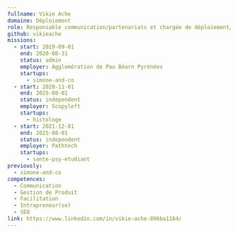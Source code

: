 ```yaml
---
fullname: Vikie Ache
domaine: Déploiement
role: Responsable communication/partenariats et chargée de déploiement/animation - Ex Intrapreneuse Simone & Co
github: vikieache
missions:
  - start: 2019-09-01
    end: 2020-08-31
    status: admin
    employer: Agglomération de Pau Béarn Pyrénées
    startups:
      - simone-and-co
  - start: 2020-11-01
    end: 2025-08-01
    status: independent
    employer: Scopyleft
    startups:
      - histologe
  - start: 2021-12-01
    end: 2025-08-01
    status: independent
    employer: Pathtech
    startups:
      - sante-psy-etudiant
previously:
  - simone-and-co
competences:
  - Communication
  - Gestion de Produit
  - Facilitation
  - Intrapreneur(se)
  - SEO
link: https://www.linkedin.com/in/vikie-ache-896ba1164/
---
```

